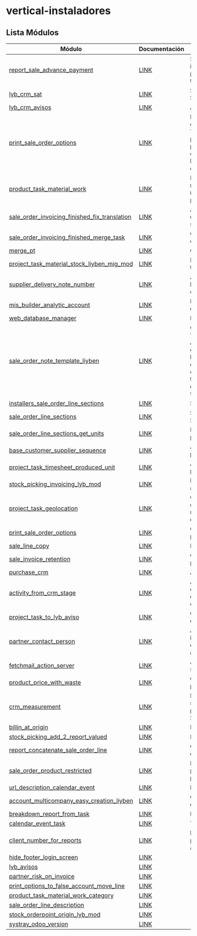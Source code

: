 # vertical-instaladores

Lista Módulos
----------------
Módulo | Documentación | Resumen
--- | --- | ---
[report_sale_advance_payment](https://github.com/Liyben/vertical-instaladores/tree/14.0/report_sale_advance_payment) | [LINK](https://docs.google.com/document/d/1ymlFoXtGy__7twHlq64PQTtBRjsGCoBCR9eMfVFgBhg/edit#heading=h.4g4965gp1x54) | Se añade a la impresiópn del informe de presupuestos los pagos anticipados si este los tuviera
[lyb_crm_sat](https://github.com/Liyben/vertical-instaladores/tree/14.0/lyb_crm_sat) | [LINK](https://docs.google.com/document/d/1mDomXY0Ei8NbOXKsWlNuZtusGvOhWdR9clBw6YEy7cc/edit#heading=h.y9viq1n89k08) | Se adapta el CRM para el flujo SAT
[lyb_crm_avisos](https://github.com/Liyben/vertical-instaladores/tree/14.0/lyb_crm_avisos) | [LINK](https://docs.google.com/document/d/1mDomXY0Ei8NbOXKsWlNuZtusGvOhWdR9clBw6YEy7cc/edit#heading=h.ptv1ejjidqg7) | Añade los avisos al CRM
[print_sale_order_options](https://github.com/Liyben/vertical-instaladores/tree/14.0/print_sale_order_options) | [LINK](https://docs.google.com/document/d/1mDomXY0Ei8NbOXKsWlNuZtusGvOhWdR9clBw6YEy7cc/edit#heading=h.wwyo7elfdneq) | Este módulo generaliza las opciones de impresión del módulo Trabajos y Materiales en producto, es decir añade la posibilidad de activar las distintas opciones de impresión de todas las líneas de presupuestos desde el presupuesto.
[product_task_material_work](https://github.com/Liyben/vertical-instaladores/tree/14.0/product_task_material_work) | [LINK](https://docs.google.com/document/d/1mDomXY0Ei8NbOXKsWlNuZtusGvOhWdR9clBw6YEy7cc/edit?usp=sharing) | Este módulo contiene los mecanismos necesarios para manejar un producto como una partida.
[sale_order_invoicing_finished_fix_translation](https://github.com/Liyben/vertical-instaladores/tree/14.0/sale_order_invoicing_finished_fix_translation) | [LINK](https://docs.google.com/document/d/1mDomXY0Ei8NbOXKsWlNuZtusGvOhWdR9clBw6YEy7cc/edit#heading=h.xhcyd86iraj7) | Arregla la traducción del módulo de la OCA sale_order_invoicing_finished_task
[sale_order_invoicing_finished_merge_task](https://github.com/Liyben/vertical-instaladores/tree/14.0/sale_order_invoicing_finished_merge_task) | [LINK](https://docs.google.com/document/d/1mDomXY0Ei8NbOXKsWlNuZtusGvOhWdR9clBw6YEy7cc/edit#heading=h.xhcyd86iraj7) | Control de factura para las tareas combinadas.
[merge_pt](https://github.com/Liyben/vertical-instaladores/tree/14.0/merge_pt) | [LINK](https://docs.google.com/document/d/1mDomXY0Ei8NbOXKsWlNuZtusGvOhWdR9clBw6YEy7cc/edit#heading=h.xhcyd86iraj7) | Combina varios PTs en unp solo
[project_task_material_stock_liyben_mig_mod](https://github.com/Liyben/vertical-instaladores/tree/14.0/project_task_material_stock_liyben_mig_mod) | [LINK](https://docs.google.com/document/d/1mDomXY0Ei8NbOXKsWlNuZtusGvOhWdR9clBw6YEy7cc/edit#heading=h.jozgk7e4veu9) | Movimientos de stock desde la tarea
[supplier_delivery_note_number](https://github.com/Liyben/vertical-instaladores/tree/14.0/supplier_delivery_note_number) | [LINK](https://docs.google.com/document/d/1mDomXY0Ei8NbOXKsWlNuZtusGvOhWdR9clBw6YEy7cc/edit#heading=h.euejyvo53xh8) | Añade el número de albarán de los proveedores en los albaranes de compra
[mis_builder_analytic_account](https://github.com/Liyben/vertical-instaladores/tree/14.0/mis_builder_analytic_account) | [LINK](https://docs.google.com/document/d/1mDomXY0Ei8NbOXKsWlNuZtusGvOhWdR9clBw6YEy7cc/edit#heading=h.juu9la9ijf3b) | MIS Builder con cuenta analitica en plantillas
[web_database_manager](https://github.com/Liyben/vertical-instaladores/tree/14.0/web_database_manager) | [LINK](https://docs.google.com/document/d/120ZyI86rHGqinmc9MclwE94cLpXdCQbzXc7UtskkcL4/edit#heading=h.j2g094hpbfz6) | Redireccion database manager
[sale_order_note_template_liyben](https://github.com/Liyben/vertical-instaladores/tree/14.0/sale_order_note_template_liyben) | [LINK](https://docs.google.com/document/d/1mDomXY0Ei8NbOXKsWlNuZtusGvOhWdR9clBw6YEy7cc/edit#heading=h.1dvpyx9gpk9m) | Cambia el tipo de campo 'narration' de Text a Html. Ademas si el presupuesto tiene condiciones seleccionadas no se las lleva a la factura. En caso de que el presupuesto no tenga condiciones seleccionadas y tenga datos introducitos en el campo nota, estos si iran a la factura.
[installers_sale_order_line_sections](https://github.com/Liyben/vertical-instaladores/tree/14.0/installers_sale_order_line_sections) | [LINK](https://docs.google.com/document/d/1mDomXY0Ei8NbOXKsWlNuZtusGvOhWdR9clBw6YEy7cc/edit#heading=h.3chvegwxqhom) | Secciones en linea de pedido
[sale_order_line_sections](https://github.com/Liyben/vertical-instaladores/tree/14.0/sale_order_line_sections) | [LINK]() | Secciones en linea de pedido. Solo LUMISOL.
[sale_order_line_sections_get_units](https://github.com/Liyben/vertical-instaladores/tree/14.0/sale_order_line_sections_get_units) | [LINK]() | Mejoras las secciones en linea de pedido. Solo LUMISOL.
[base_customer_supplier_sequence](https://github.com/Liyben/vertical-instaladores/tree/14.0/base_customer_supplier_sequence) | [LINK](https://docs.google.com/document/d/1mDomXY0Ei8NbOXKsWlNuZtusGvOhWdR9clBw6YEy7cc/edit#heading=h.5ga0qd3ysdo1) | Añade secuencia para clientes y proveedores.
[project_task_timesheet_produced_unit](https://github.com/Liyben/vertical-instaladores/tree/14.0/project_task_timesheet_produced_unit) | [LINK](https://docs.google.com/document/d/1mDomXY0Ei8NbOXKsWlNuZtusGvOhWdR9clBw6YEy7cc/edit#heading=h.nm4ywnjr8vsl) | Añade las unidades producidas al parte de horas en tareas.
[stock_picking_invoicing_lyb_mod](https://github.com/Liyben/vertical-instaladores/tree/14.0/stock_picking_invoicing_lyb_mod) | [LINK](https://docs.google.com/document/d/1mDomXY0Ei8NbOXKsWlNuZtusGvOhWdR9clBw6YEy7cc/edit#heading=h.41od6kuepzey) | Facturación desde albaranes adpatada al flujo de Liyben.
[project_task_geolocation](https://github.com/Liyben/vertical-instaladores/tree/14.0/project_task_geolocation) | [LINK](https://docs.google.com/document/d/1mDomXY0Ei8NbOXKsWlNuZtusGvOhWdR9clBw6YEy7cc/edit#heading=h.u98r8pojol5h) | Con este módulo la geolocalización del empleado es rastreada en el inicio/fin del parte de trabajo.
[print_sale_order_options](https://github.com/Liyben/vertical-instaladores/tree/14.0/print_sale_order_options) | [LINK](https://docs.google.com/document/d/1mDomXY0Ei8NbOXKsWlNuZtusGvOhWdR9clBw6YEy7cc/edit#heading=h.l78uf9nfmf5w) | Opciones de impresion en presupuestos
[sale_line_copy](https://github.com/Liyben/vertical-instaladores/tree/14.0/sale_line_copy) | [LINK](https://docs.google.com/document/d/1mDomXY0Ei8NbOXKsWlNuZtusGvOhWdR9clBw6YEy7cc/edit#heading=h.v9m2qmvhs6a1) | Duplica la linea de presupuesto
[sale_invoice_retention](https://github.com/Liyben/vertical-instaladores/tree/14.0/sale_invoice_retention) | [LINK](https://docs.google.com/document/d/1mDomXY0Ei8NbOXKsWlNuZtusGvOhWdR9clBw6YEy7cc/edit#heading=h.rud24vjmtscv) | Calculo de las retenciones en presupuestos y facturas
[purchase_crm](https://github.com/Liyben/vertical-instaladores/tree/14.0/purchase_crm) | [LINK](https://docs.google.com/document/d/1mDomXY0Ei8NbOXKsWlNuZtusGvOhWdR9clBw6YEy7cc/edit#heading=h.wknau6a3uprl) | Añade compras a la oportunidad
[activity_from_crm_stage](https://github.com/Liyben/vertical-instaladores/tree/14.0/activity_from_crm_stage) | [LINK](https://docs.google.com/document/d/1mDomXY0Ei8NbOXKsWlNuZtusGvOhWdR9clBw6YEy7cc/edit#heading=h.a1v4x92o4miv) | Asigna un tipo de actividad a la etapa. Cuando el aviso o la oportunidad pasa a dicha etapa creara la actividad asociada.
[project_task_to_lyb_aviso](https://github.com/Liyben/vertical-instaladores/tree/14.0/project_task_to_lyb_aviso) | [LINK](https://docs.google.com/document/d/1mDomXY0Ei8NbOXKsWlNuZtusGvOhWdR9clBw6YEy7cc/edit#heading=h.7bf2kvz8v1y) | Crear un CRM-SAT desde el Parte de Trabajo
[partner_contact_person](https://github.com/Liyben/vertical-instaladores/tree/14.0/partner_contact_person) | [LINK](https://docs.google.com/document/d/1mDomXY0Ei8NbOXKsWlNuZtusGvOhWdR9clBw6YEy7cc/edit#heading=h.xwp9ocekzfw) | Añade una persona de contacto indicando su móvil, en la ficha de cliente llevando dicha información al aviso
[fetchmail_action_server](https://github.com/Liyben/vertical-instaladores/tree/14.0/fetchmail_action_server) | [LINK](https://docs.google.com/document/d/1YhgRKbIYy94phmLHXv-L6vCcYxZp3i-F-teZg8lV4MM/edit#heading=h.yhsps32zx4g5) | Añade una acción de servidor en servidor de correo entrante
[product_price_with_waste](https://github.com/Liyben/vertical-instaladores/tree/14.0/product_price_with_waste) | [LINK](https://docs.google.com/document/d/1mDomXY0Ei8NbOXKsWlNuZtusGvOhWdR9clBw6YEy7cc/edit#heading=h.8421f3uby4bt) | Calcula el precio de coste del producto con el desperdicio
[crm_measurement](https://github.com/Liyben/vertical-instaladores/tree/14.0/crm_measurement) | [LINK](https://docs.google.com/document/d/1mDomXY0Ei8NbOXKsWlNuZtusGvOhWdR9clBw6YEy7cc/edit#heading=h.6czzhbhq5l9s) | Permite crear productos con sus secciones para generar un presupuesto con ellos desde un SAT
[billin_at_origin](https://github.com/Liyben/vertical-instaladores/tree/14.0/billin_at_origin) | [LINK](https://docs.google.com/document/d/1u6AOCsnwCyzN05BwCCND6HtGxbUyiN5s4SULGRrRvlM/edit#heading=h.7vliypqdk254) | Facturación a origen
[stock_picking_add_2_report_valued](https://github.com/Liyben/vertical-instaladores/tree/14.0/stock_picking_add_2_report_valued) | [LINK](https://docs.google.com/document/d/1mDomXY0Ei8NbOXKsWlNuZtusGvOhWdR9clBw6YEy7cc/edit#heading=h.1se08do1iv8z) | Informe de albaran valorado
[report_concatenate_sale_order_line](https://github.com/Liyben/vertical-instaladores/tree/14.0/report_concatenate_sale_order_line) | [LINK](https://docs.google.com/document/d/1mDomXY0Ei8NbOXKsWlNuZtusGvOhWdR9clBw6YEy7cc/edit#heading=h.bb9v6igir4ap) | Concatena la descripción del compuesto con sus materiales
[sale_order_product_restricted](https://github.com/Liyben/vertical-instaladores/tree/14.0/sale_order_product_restricted) | [LINK](https://docs.google.com/document/d/1mDomXY0Ei8NbOXKsWlNuZtusGvOhWdR9clBw6YEy7cc/edit#heading=h.8ss5h2t7bimv) | Restringe la confirmación del pedido en función de los productos de la linea de pedido
[url_description_calendar_event](https://github.com/Liyben/vertical-instaladores/tree/14.0/url_description_calendar_event) | [LINK](https://docs.google.com/document/d/1mDomXY0Ei8NbOXKsWlNuZtusGvOhWdR9clBw6YEy7cc/edit#heading=h.4qpn88qqgl6n) | Facturación a origen
[account_multicompany_easy_creation_liyben](https://github.com/Liyben/vertical-instaladores/tree/14.0/account_multicompany_easy_creation_liyben) | [LINK]() | Creación rápida de empresa desde Contabilidad
[breakdown_report_from_task](https://github.com/Liyben/vertical-instaladores/tree/14.0/breakdown_report_from_task) | [LINK](https://docs.google.com/document/d/1mDomXY0Ei8NbOXKsWlNuZtusGvOhWdR9clBw6YEy7cc/edit#heading=h.gloc2ew5h8go) | Impresión del parte de avería
[calendar_event_task](https://github.com/Liyben/vertical-instaladores/tree/14.0/calendar_event_task) | [LINK](https://docs.google.com/document/d/1mDomXY0Ei8NbOXKsWlNuZtusGvOhWdR9clBw6YEy7cc/edit#heading=h.18zm05w0zzr0) | Tarea en calendario
[client_number_for_reports](https://github.com/Liyben/vertical-instaladores/tree/14.0/client_number_for_reports) | [LINK](https://docs.google.com/document/d/1mDomXY0Ei8NbOXKsWlNuZtusGvOhWdR9clBw6YEy7cc/edit#heading=h.kjfd495sbbqe) | Número de cliente en presupuestos, facturas y albaranes
[hide_footer_login_screen](https://github.com/Liyben/vertical-instaladores/tree/14.0/hide_footer_login_screen) | [LINK]() | 
[lyb_avisos](https://github.com/Liyben/vertical-instaladores/tree/14.0/lyb_avisos) | [LINK]() | 
[partner_risk_on_invoice](https://github.com/Liyben/vertical-instaladores/tree/14.0/partner_risk_on_invoice) | [LINK]() | 
[print_options_to_false_account_move_line](https://github.com/Liyben/vertical-instaladores/tree/14.0/print_options_to_false_account_move_line) | [LINK]() | 
[product_task_material_work_category](https://github.com/Liyben/vertical-instaladores/tree/14.0/product_task_material_work_category) | [LINK]() | 
[sale_order_line_description](https://github.com/Liyben/vertical-instaladores/tree/14.0/sale_order_line_description) | [LINK]() | 
[stock_orderpoint_origin_lyb_mod](https://github.com/Liyben/vertical-instaladores/tree/14.0/stock_orderpoint_origin_lyb_mod) | [LINK]() | 
[systray_odoo_version](https://github.com/Liyben/vertical-instaladores/tree/14.0/systray_odoo_version) | [LINK]() | 




